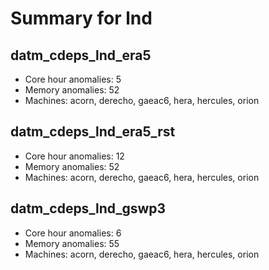 # Summary for lnd

## datm_cdeps_lnd_era5
- Core hour anomalies: 5
- Memory anomalies: 52
- Machines: acorn, derecho, gaeac6, hera, hercules, orion

## datm_cdeps_lnd_era5_rst
- Core hour anomalies: 12
- Memory anomalies: 52
- Machines: acorn, derecho, gaeac6, hera, hercules, orion

## datm_cdeps_lnd_gswp3
- Core hour anomalies: 6
- Memory anomalies: 55
- Machines: acorn, derecho, gaeac6, hera, hercules, orion

